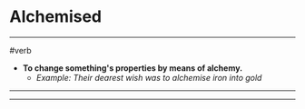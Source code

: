# Alchemised
---
#verb
- **To change something's properties by means of alchemy.**
	- _Example: Their dearest wish was to alchemise iron into gold_
---
---
